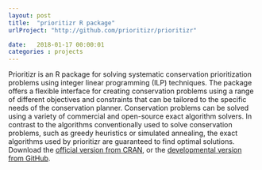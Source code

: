 ```yaml
---
layout: post
title:  "prioritizr R package"
urlProject: "http://github.com/prioritizr/prioritizr"

date:   2018-01-17 00:00:01
categories : projects
---
```


Prioritizr is an R package for solving systematic conservation prioritization problems using integer linear programming (ILP) techniques. The package offers a flexible interface for creating conservation problems using a range of different objectives and constraints that can be tailored to the specific needs of the conservation planner. Conservation problems can be solved using a variety of commercial and open-source exact algorithm solvers. In contrast to the algorithms conventionally used to solve conservation problems, such as greedy heuristics or simulated annealing, the exact algorithms used by prioritizr are guaranteed to find optimal solutions. Download the [official version from CRAN](https://cran.r-project.org/web/packages/prioritizr/index.html), or the [developmental version from GitHub](https://github.com/prioritizr/prioritizr).
